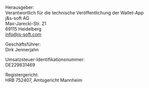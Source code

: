 Herausgeber:  
Verantwortlich für die technische Veröffentlichung der Wallet-App  
j&s-soft AG  
Max-Jarecki-Str. 21  
69115 Heidelberg  
[info@js-soft.com](mailto:info@js-soft.com)  

Geschäftsführer:  
Dirk Jennerjahn

Umsatzsteuer-Identifikationsnummer:  
DE229831469

Registergericht:  
HRB 752407, Amtsgericht Mannheim